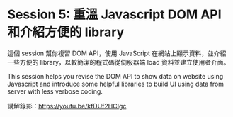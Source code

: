# Session 5: 重溫 Javascript DOM API 和介紹方便的 library

這個 session 幫你複習 DOM API，使用 JavaScript 在網站上顯示資料，並介紹一些方便的 library，以較簡潔的程式碼從伺服器端 load 資料並建立使用者介面。

This session helps you revise the DOM API to show data on website using Javascript and introduce some helpful libraries to build UI using data from server with less verbose coding.

講解錄影：https://youtu.be/kfDUf2HCIgc
